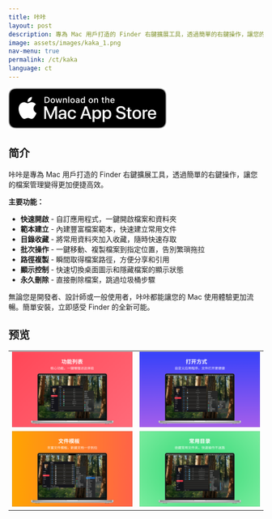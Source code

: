 ```yaml
---
title: 咔咔
layout: post
description: 專為 Mac 用戶打造的 Finder 右鍵擴展工具，透過簡單的右鍵操作，讓您的檔案管理變得更加便捷高效。
image: assets/images/kaka_1.png
nav-menu: true
permalink: /ct/kaka
language: ct
---
```

[![AppStrore](./assets/images/mac_appstore.svg)](https://apps.apple.com/app/id6747281055)

## 简介
咔咔是專為 Mac 用戶打造的 Finder 右鍵擴展工具，透過簡單的右鍵操作，讓您的檔案管理變得更加便捷高效。

**主要功能：**
- **快速開啟** - 自訂應用程式，一鍵開啟檔案和資料夾
- **範本建立** - 內建豐富檔案範本，快速建立常用文件
- **目錄收藏** - 將常用資料夾加入收藏，隨時快速存取
- **批次操作** - 一鍵移動、複製檔案到指定位置，告別繁瑣拖拉
- **路徑複製** - 瞬間取得檔案路徑，方便分享和引用
- **顯示控制** - 快速切換桌面圖示和隱藏檔案的顯示狀態
- **永久刪除** - 直接刪除檔案，跳過垃圾桶步驟

無論您是開發者、設計師或一般使用者，咔咔都能讓您的 Mac 使用體驗更加流暢。簡單安裝，立即感受 Finder 的全新可能。

## 预览

|       |  |
| ----------- | ----------- |
| ![](./assets/images/kaka_1.png) | ![](./assets/images/kaka_2.png) |
| ![](./assets/images/kaka_3.png) | ![](./assets/images/kaka_4.png) |

